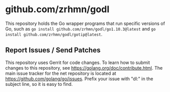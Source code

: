 # github.com/zrhmn/godl

This repository holds the Go wrapper programs that run specific versions of Go, such
as `go install github.com/zrhmn/godl/go1.10.3@latest` and `go install github.com/zrhmn/godl/gotip@latest`.

## Report Issues / Send Patches

This repository uses Gerrit for code changes. To learn how to submit
changes to this repository, see https://golang.org/doc/contribute.html.
The main issue tracker for the net repository is located at
https://github.com/golang/go/issues. Prefix your issue with "dl:" in the
subject line, so it is easy to find.
